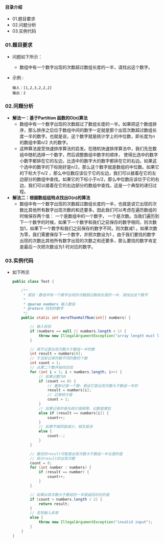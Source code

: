 #### 目录介绍
- 01.题目要求
- 02.问题分析
- 03.实例代码


### 01.题目要求
- 问题如下所示：
    - 数组中有一个数字出现的次数超过数组长度的一半，请找出这个数字。
- 示例 :
    
    ```
    输入：[1,2,3,2,2,2]
    输出：2
    ```


### 02.问题分析
- **解法一：基于Partition 函数的O(n)算法**
    - 数组中有一个数字出现的次数超过了数组长度的一半。如果把这个数组排序，那么排序之后位于数组中间的数字一定就是那个出现次数超过数组长度一半的数字。也就是说，这个数字就是统计学上的中位数，即长度为n 的数组中第n/2 大的数字。
    - 这种算法是受快速排序算法的启发。在随机快速排序算法中，我们先在数组中随机选择一个数字，然后调整数组中数字的顺序， 使得比选中的数字小数字都排在它的左边，比选中的数字大的数字都排在它的右边。如果这个选中的数字的下标刚好是n/2，那么这个数字就是数组的中位数。如果它的下标大于n/2 ，那么中位数应该位于它的左边，我们可以接着在它的左边部分的数组中查找。如果它的下标小于n/2，那么中位数应该位于它的右边，我们可以接着在它的右边部分的数组中查找。这是一个典型的递归过程。
- **解法二：根据数组组特点找出O(n)的算法**
    - 数组中有一个数字出现的次数超过数组长度的一半，也就是说它出现的次数比其他所有数字出现次数的和还要多。因此我们可以考虑在遍历数组的时候保存两个值： 一个是数组中的一个数字， 一个是次数。当我们遍历到下一个数字的时候，如果下一个数字和我们之前保存的数字相同，则次数加1，如果下一个数字和我们之前保存的数字不同，则次数减1 。如果次数为零，我们需要保存下一个数字，并把次数设为1 。由于我们要找的数字出现的次数比其他所有数字出现的次数之和还要多，那么要找的数字肯定是最后一次把次数设为1 时对应的数字。

### 03.实例代码
- 如下所示
    ```java
    public class Test {
    
        /**
         * 题目：数组中有一个数字出现的次数超过数组长度的一半，请找出这个数字
         *
         * @param numbers 输入数组
         * @return 找到的数字
         */
        public static int moreThanHalfNum(int[] numbers) {
    
            // 输入校验
            if (numbers == null || numbers.length < 1) {
                throw new IllegalArgumentException("array length must large than 0");
            }
    
            // 用于记录出现次数大于数组一半的数
            int result = numbers[0];
            // 于当前记录的数不同的数的个数
            int count = 1;
            // 从第二个数开始向后找
            for (int i = 1; i < numbers.length; i++) {
                // 如果记数为0
                if (count == 0) {
                    // 重新记录一个数，假设它是出现次数大于数组一半的
                    result = numbers[i];
                    // 记录统计值
                    count = 1;
                }
                // 如果记录的值与统计值相等，记数值增加
                else if (result == numbers[i]) {
                    count++;
                }
                // 如果不相同就减少，相互抵消
                else {
                    count--;
                }
            }
    
            // 最后的result可能是出现次数大于数组一半长度的值
            // 统计result的出现次数
            count = 0;
            for (int number : numbers) {
                if (result == number) {
                    count++;
                }
            }
    
            // 如果出现次数大于数组的一半就返回对应的值
            if (count > numbers.length / 2) {
                return result;
            }
            // 否则输入异常
            else {
                throw new IllegalArgumentException("invalid input");
            }
        }
    }
    ```

